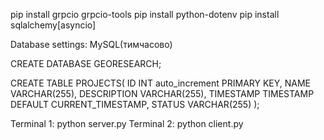 pip install grpcio grpcio-tools
pip install python-dotenv
pip install sqlalchemy[asyncio]

Database settings:
MySQL(тимчасово)

CREATE DATABASE GEORESEARCH;

CREATE TABLE PROJECTS(
	ID INT auto_increment PRIMARY KEY,
    NAME VARCHAR(255),
    DESCRIPTION VARCHAR(255),
    TIMESTAMP TIMESTAMP DEFAULT CURRENT_TIMESTAMP,
    STATUS VARCHAR(255)
);

Terminal 1: python server.py
Terminal 2: python client.py